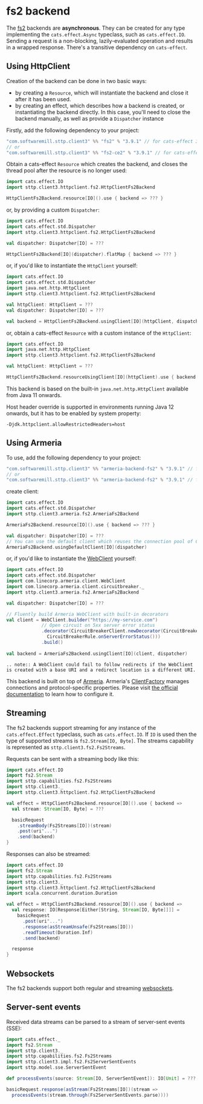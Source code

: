 # fs2 backend

The [fs2](https://github.com/functional-streams-for-scala/fs2) backends are **asynchronous**. They can be created for any type implementing the `cats.effect.Async` typeclass, such as `cats.effect.IO`. Sending a request is a non-blocking, lazily-evaluated operation and results in a wrapped response. There's a transitive dependency on `cats-effect`. 

## Using HttpClient

Creation of the backend can be done in two basic ways:

* by creating a `Resource`, which will instantiate the backend and close it after it has been used.
* by creating an effect, which describes how a backend is created, or instantiating the backend directly. In this case, you'll need to close the backend manually, as well as provide a `Dispatcher` instance

Firstly, add the following dependency to your project:

```scala
"com.softwaremill.sttp.client3" %% "fs2" % "3.9.1" // for cats-effect 3.x & fs2 3.x
// or 
"com.softwaremill.sttp.client3" %% "fs2-ce2" % "3.9.1" // for cats-effect 2.x & fs2 2.x
```

Obtain a cats-effect `Resource` which creates the backend, and closes the thread pool after the resource is no longer used:

```scala
import cats.effect.IO
import sttp.client3.httpclient.fs2.HttpClientFs2Backend

HttpClientFs2Backend.resource[IO]().use { backend => ??? }
```

or, by providing a custom `Dispatcher`:

```scala
import cats.effect.IO
import cats.effect.std.Dispatcher
import sttp.client3.httpclient.fs2.HttpClientFs2Backend

val dispatcher: Dispatcher[IO] = ???

HttpClientFs2Backend[IO](dispatcher).flatMap { backend => ??? }
```

or, if you'd like to instantiate the `HttpClient` yourself:

```scala
import cats.effect.IO
import cats.effect.std.Dispatcher
import java.net.http.HttpClient
import sttp.client3.httpclient.fs2.HttpClientFs2Backend

val httpClient: HttpClient = ???
val dispatcher: Dispatcher[IO] = ???

val backend = HttpClientFs2Backend.usingClient[IO](httpClient, dispatcher)
```

or, obtain a cats-effect `Resource` with a custom instance of the `HttpClient`:

```scala
import cats.effect.IO
import java.net.http.HttpClient
import sttp.client3.httpclient.fs2.HttpClientFs2Backend

val httpClient: HttpClient = ???

HttpClientFs2Backend.resourceUsingClient[IO](httpClient).use { backend => ??? }
```

This backend is based on the built-in `java.net.http.HttpClient` available from Java 11 onwards.

Host header override is supported in environments running Java 12 onwards, but it has to be enabled by system property:

```
-Djdk.httpclient.allowRestrictedHeaders=host
```


## Using Armeria

To use, add the following dependency to your project:

```scala
"com.softwaremill.sttp.client3" %% "armeria-backend-fs2" % "3.9.1" // for cats-effect 3.x & fs2 3.x
// or
"com.softwaremill.sttp.client3" %% "armeria-backend-fs2" % "3.9.1" // for cats-effect 2.x & fs2 2.x
```

create client:

```scala
import cats.effect.IO
import cats.effect.std.Dispatcher
import sttp.client3.armeria.fs2.ArmeriaFs2Backend

ArmeriaFs2Backend.resource[IO]().use { backend => ??? }

val dispatcher: Dispatcher[IO] = ???
// You can use the default client which reuses the connection pool of ClientFactory.ofDefault()
ArmeriaFs2Backend.usingDefaultClient[IO](dispatcher)
```

or, if you'd like to instantiate the [WebClient](https://armeria.dev/docs/client-http) yourself:

```scala
import cats.effect.IO
import cats.effect.std.Dispatcher
import com.linecorp.armeria.client.WebClient
import com.linecorp.armeria.client.circuitbreaker._
import sttp.client3.armeria.fs2.ArmeriaFs2Backend

val dispatcher: Dispatcher[IO] = ???

// Fluently build Armeria WebClient with built-in decorators
val client = WebClient.builder("https://my-service.com")
             // Open circuit on 5xx server error status
             .decorator(CircuitBreakerClient.newDecorator(CircuitBreaker.ofDefaultName(),
               CircuitBreakerRule.onServerErrorStatus()))
             .build()
             
val backend = ArmeriaFs2Backend.usingClient[IO](client, dispatcher)
```

```eval_rst
.. note:: A WebClient could fail to follow redirects if the WebClient is created with a base URI and a redirect location is a different URI.
```

This backend is built on top of [Armeria](https://armeria.dev/docs/client-http).
Armeria's [ClientFactory](https://armeria.dev/docs/client-factory) manages connections and protocol-specific properties.
Please visit [the official documentation](https://armeria.dev/docs/client-factory) to learn how to configure it.

## Streaming

The fs2 backends support streaming for any instance of the `cats.effect.Effect` typeclass, such as `cats.effect.IO`. If `IO` is used then the type of supported streams is `fs2.Stream[IO, Byte]`. The streams capability is represented as `sttp.client3.fs2.Fs2Streams`.

Requests can be sent with a streaming body like this:

```scala
import cats.effect.IO
import fs2.Stream
import sttp.capabilities.fs2.Fs2Streams
import sttp.client3._
import sttp.client3.httpclient.fs2.HttpClientFs2Backend

val effect = HttpClientFs2Backend.resource[IO]().use { backend =>
  val stream: Stream[IO, Byte] = ???

  basicRequest
    .streamBody(Fs2Streams[IO])(stream)
    .post(uri"...")
    .send(backend)
}
```

Responses can also be streamed:

```scala
import cats.effect.IO
import fs2.Stream
import sttp.capabilities.fs2.Fs2Streams
import sttp.client3._
import sttp.client3.httpclient.fs2.HttpClientFs2Backend
import scala.concurrent.duration.Duration

val effect = HttpClientFs2Backend.resource[IO]().use { backend =>
  val response: IO[Response[Either[String, Stream[IO, Byte]]]] =
    basicRequest
      .post(uri"...")
      .response(asStreamUnsafe(Fs2Streams[IO]))
      .readTimeout(Duration.Inf)
      .send(backend)

  response
}
```

## Websockets

The fs2 backends support both regular and streaming [websockets](../websockets.md).

## Server-sent events

Received data streams can be parsed to a stream of server-sent events (SSE):

```scala
import cats.effect._
import fs2.Stream
import sttp.client3._
import sttp.capabilities.fs2.Fs2Streams
import sttp.client3.impl.fs2.Fs2ServerSentEvents
import sttp.model.sse.ServerSentEvent

def processEvents(source: Stream[IO, ServerSentEvent]): IO[Unit] = ???

basicRequest.response(asStream(Fs2Streams[IO])(stream => 
  processEvents(stream.through(Fs2ServerSentEvents.parse))))
```
